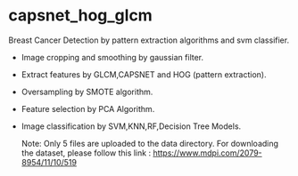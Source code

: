 # capsnet_hog_glcm
Breast Cancer Detection by pattern extraction algorithms and svm classifier.
* Image cropping and smoothing by gaussian filter.
* Extract features by GLCM,CAPSNET and HOG (pattern extraction).
* Oversampling by SMOTE algorithm.
* Feature selection by PCA Algorithm.
* Image classification by SVM,KNN,RF,Decision Tree Models.

  Note: Only 5 files are uploaded to the data directory. For downloading the dataset, please follow this link : https://www.mdpi.com/2079-8954/11/10/519
